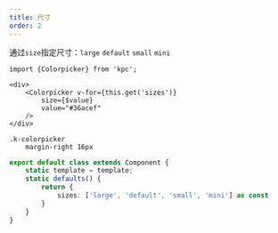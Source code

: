 ```yaml
---
title: 尺寸 
order: 2
---
```


通过`size`指定尺寸：`large` `default` `small` `mini`

```vdt
import {Colorpicker} from 'kpc';

<div>
    <Colorpicker v-for={this.get('sizes')}
        size={$value}
        value="#36acef"
    />
</div>
```

```styl
.k-colorpicker
    margin-right 16px
```

```ts
export default class extends Component {
    static template = template;
    static defaults() {
        return {
            sizes: ['large', 'default', 'small', 'mini'] as const
        }
    }
}
```
